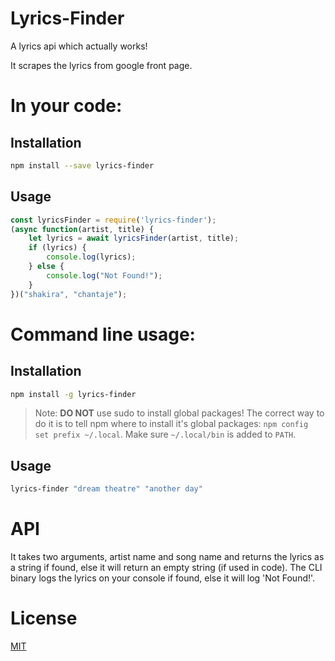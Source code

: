 # Lyrics-Finder

A lyrics api which actually works!

It scrapes the lyrics from google front page.

# In your code:

## Installation

```bash
npm install --save lyrics-finder
```

## Usage

```js
const lyricsFinder = require('lyrics-finder');
(async function(artist, title) {
    let lyrics = await lyricsFinder(artist, title);
    if (lyrics) {
        console.log(lyrics);
    } else {
        console.log("Not Found!");
    }
})("shakira", "chantaje");
```

# Command line usage:

## Installation

```bash
npm install -g lyrics-finder
```

> Note: **DO NOT** use sudo to install global packages! The correct way to do it is to tell npm where to install it's global packages: `npm config set prefix ~/.local`. Make sure `~/.local/bin` is added to `PATH`.

## Usage
 
```bash
lyrics-finder "dream theatre" "another day"
```

# API

It takes two arguments, artist name and song name and returns the lyrics as a string if found, else it will return an empty string (if used in code). The CLI binary logs the lyrics on your console if found, else it will log 'Not Found!'.

# License

[MIT](./LICENSE)
